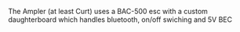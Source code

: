 The Ampler (at least Curt) uses a BAC-500 esc with a custom daughterboard which handles bluetooth, on/off swiching and 5V BEC


